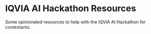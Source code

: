 # IQVIA AI Hackathon Resources

Some opinionated resources to help with the IQVIA AI Hackathon for contestants.